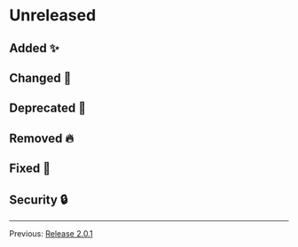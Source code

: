 # Unreleased



## Added :sparkles:



## Changed :slot_machine:



## Deprecated :dart:



## Removed :fire:



## Fixed :bug:



## Security :lock:



---

Previous: [Release 2.0.1](CHANGELOG-2.0.1.md)
